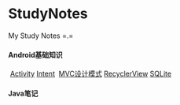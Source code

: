 ﻿# StudyNotes
My Study Notes =.=

#### Android基础知识
  [Activity](https://github.com/jinlu1106/StudyNotes/blob/master/Android/Activity.md)
  [Intent](https://github.com/jinlu1106/StudyNotes/blob/master/Android/Intent.md)
  [MVC设计模式](https://github.com/jinlu1106/StudyNotes/blob/master/Android/MVC%E8%AE%BE%E8%AE%A1%E6%A8%A1%E5%BC%8F.md)
  [RecyclerView](https://github.com/jinlu1106/StudyNotes/blob/master/Android/RecyclerView.md)
  [SQLite](https://github.com/jinlu1106/StudyNotes/blob/master/Android/SQLite.md)
#### Java笔记
